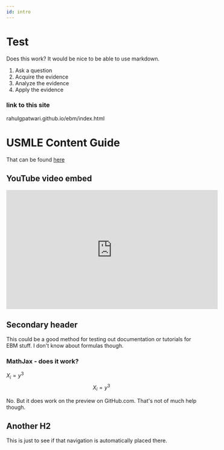 ```yaml
---
id: intro
---
```


# Test

Does this work? It would be nice to be able to use markdown. 

1. Ask a question
2. Acquire the evidence
3. Analyze the evidence
4. Apply the evidence

### link to this site

rahulgpatwari.github.io/ebm/index.html

# USMLE Content Guide
That can be found [here](usmle_content.md)

## YouTube video embed
<iframe width="560" height="315" src="https://www.youtube.com/embed/YMWX-EIgg-c" title="YouTube video player" frameborder="0" allow="accelerometer; autoplay; clipboard-write; encrypted-media; gyroscope; picture-in-picture; web-share" allowfullscreen></iframe>

## Secondary header
This could be a good method for testing out documentation or tutorials for EBM stuff. I don't know about formulas though. 

### MathJax - does it work?

$X_i = y^3$
$$X_i = y^3$$

No. But it does work on the preview on GitHub.com. That's not of much help though. 

## Another H2
This is just to see if that navigation is automatically placed there. 

